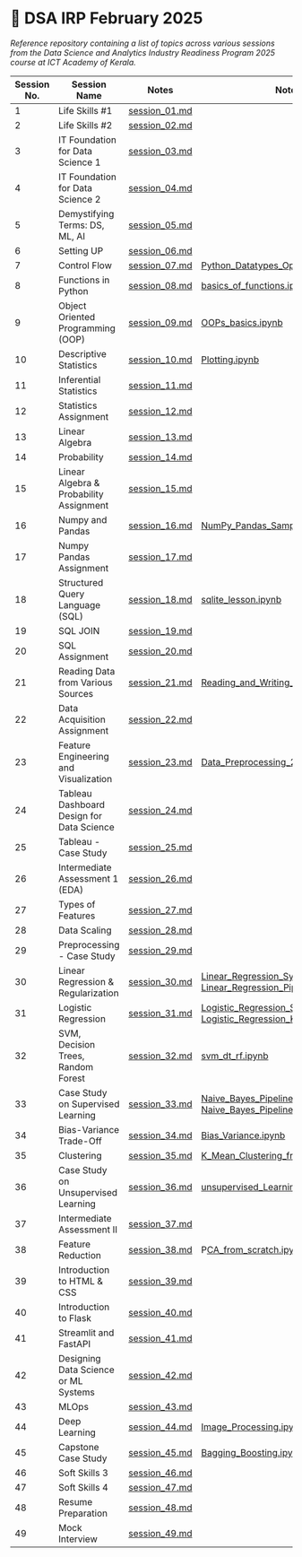 # 📘 DSA IRP February 2025

_Reference repository containing a list of topics across various sessions from the Data Science and Analytics Industry Readiness Program 2025 course at ICT Academy of Kerala._

| Session No. | Session Name                                                               | Notes                                    | Notebook                                                                 |
|-------------|----------------------------------------------------------------------------|------------------------------------------|--------------------------------------------------------------------------|
| 1           | Life Skills #1                                                             | [session_01.md](notes/session_01.md)     |                                                                          |
| 2           | Life Skills #2                                                             | [session_02.md](notes/session_02.md)     |                                                                          |
| 3           | IT Foundation for Data Science 1                                           | [session_03.md](notes/session_03.md)     |                                                                          |
| 4           | IT Foundation for Data Science 2                                           | [session_04.md](notes/session_04.md)     |                                                                          |
| 5           | Demystifying Terms: DS, ML, AI                                             | [session_05.md](notes/session_05.md)     |                                                                          |
| 6           | Setting UP                                                                 | [session_06.md](notes/session_06.md)     |                                                                          |
| 7           | Control Flow                                                               | [session_07.md](notes/session_07.md)     | [Python_Datatypes_Operators.ipynb](notebooks/Python_Datatypes_Operators.ipynb) |
| 8           | Functions in Python                                                        | [session_08.md](notes/session_08.md)     | [basics_of_functions.ipynb](notebooks/basics_of_functions.ipynb)         |
| 9           | Object Oriented Programming (OOP)                                          | [session_09.md](notes/session_09.md)     | [OOPs_basics.ipynb](notebooks/OOPs_basics.ipynb)                         |
| 10          | Descriptive Statistics                                                     | [session_10.md](notes/session_10.md)     | [Plotting.ipynb](notebooks/Plotting.ipynb)                               |
| 11          | Inferential Statistics                                                     | [session_11.md](notes/session_11.md)     |                                                                          |
| 12          | Statistics Assignment                                                      | [session_12.md](notes/session_12.md)     |                                                                          |
| 13          | Linear Algebra                                                             | [session_13.md](notes/session_13.md)     |                                                                          |
| 14          | Probability                                                                | [session_14.md](notes/session_14.md)     |                                                                          |
| 15          | Linear Algebra & Probability Assignment                                    | [session_15.md](notes/session_15.md)     |                                                                          |
| 16          | Numpy and Pandas                                                           | [session_16.md](notes/session_16.md)     | [NumPy_Pandas_Sample.ipynb](notebooks/NumPy_Pandas_Sample.ipynb)         |
| 17          | Numpy Pandas Assignment                                                    | [session_17.md](notes/session_17.md)     |                                                                          |
| 18          | Structured Query Language (SQL)                                            | [session_18.md](notes/session_18.md)     | [sqlite_lesson.ipynb](notebooks/sqlite_lesson.ipynb)                     |
| 19          | SQL JOIN                                                                   | [session_19.md](notes/session_19.md)     |                                                                          |
| 20          | SQL Assignment                                                             | [session_20.md](notes/session_20.md)     |                                                                          |
| 21          | Reading Data from Various Sources                                          | [session_21.md](notes/session_21.md)     | [Reading_and_Writing_Data.ipynb](notebooks/Reading_and_Writing_Data.ipynb) |
| 22          | Data Acquisition Assignment                                                | [session_22.md](notes/session_22.md)     |                                                                          |
| 23          | Feature Engineering and Visualization                                      | [session_23.md](notes/session_23.md)     | [Data_Preprocessing_2.ipynb](notebooks/Data_Preprocessing_2.ipynb)       |
| 24          | Tableau Dashboard Design for Data Science                                  | [session_24.md](notes/session_24.md)     |                                                                          |
| 25          | Tableau - Case Study                                                       | [session_25.md](notes/session_25.md)     |                                                                          |
| 26          | Intermediate Assessment 1 (EDA)                                            | [session_26.md](notes/session_26.md)     |                                                                          |
| 27          | Types of Features                                                          | [session_27.md](notes/session_27.md)     |                                                                          |
| 28          | Data Scaling                                                               | [session_28.md](notes/session_28.md)     |                                                                          |
| 29          | Preprocessing - Case Study                                                 | [session_29.md](notes/session_29.md)     |                                                                          |
| 30          | Linear Regression & Regularization                                         | [session_30.md](notes/session_30.md)     | [Linear_Regression_Synthetic_Data.ipynb](notebooks/Linear_Regression_Synthetic_Data.ipynb), [Linear_Regression_Pipeline_Wine_Data.ipynb](notebooks/Linear_Regression_Pipeline_Wine_Data.ipynb) |
| 31          | Logistic Regression                                                        | [session_31.md](notes/session_31.md)     | [Logistic_Regression_Simple_Data.ipynb](notebooks/Logistic_Regression_Simple_Data.ipynb), [Logistic_Regression_KNN.ipynb](notebooks/Logistic_Regression_KNN.ipynb) |
| 32          | SVM, Decision Trees, Random Forest                                         | [session_32.md](notes/session_32.md)     | [svm_dt_rf.ipynb](notebooks/svm_dt_rf.ipynb)                            |
| 33          | Case Study on Supervised Learning                                          | [session_33.md](notes/session_33.md)     | [Naive_Bayes_Pipeline.ipynb](notebooks/Naive_Bayes_Pipeline.ipynb), [Naive_Bayes_Pipeline_Non_Tech.ipynb](notebooks/Naive_Bayes_Pipeline_Non_Tech.ipynb) |
| 34          | Bias-Variance Trade-Off                                                    | [session_34.md](notes/session_34.md)     | [Bias_Variance.ipynb](notebooks/Bias_Variance.ipynb)                    |
| 35          | Clustering                                                                 | [session_35.md](notes/session_35.md)     | [K_Mean_Clustering_from_scratch.ipynb](notebooks/K_Mean_Clustering_from_scratch.ipynb) |
| 36          | Case Study on Unsupervised Learning                                        | [session_36.md](notes/session_36.md)     | [unsupervised_Learning_K_means.ipy](notebooks/unsupervised_Learning_K_means.ipy) |
| 37          | Intermediate Assessment II                                                 | [session_37.md](notes/session_37.md)     |                                                                          |
| 38          | Feature Reduction                                                          | [session_38.md](notes/session_38.md)     | P[CA_from_scratch.ipynb](notebooks/PCA_from_scratchipynb)                |
| 39          | Introduction to HTML & CSS                                                 | [session_39.md](notes/session_39.md)     |                                                                          |
| 40          | Introduction to Flask                                                      | [session_40.md](notes/session_40.md)     |                                                                          |
| 41          | Streamlit and FastAPI                                                      | [session_41.md](notes/session_41.md)     |                                                                          |
| 42          | Designing Data Science or ML Systems                                       | [session_42.md](notes/session_42.md)     |                                                                          |
| 43          | MLOps                                                                      | [session_43.md](notes/session_43.md)     |                                                                          |
| 44          | Deep Learning                                                              | [session_44.md](notes/session_44.md)     | [Image_Processing.ipynb](notebooks/Image_Processing.ipynb)              |
| 45          | Capstone Case Study                                                        | [session_45.md](notes/session_45.md)     | [Bagging_Boosting.ipynb](notebooks/Bagging_Boosting.ipynb)              |
| 46          | Soft Skills 3                                                              | [session_46.md](notes/session_46.md)     |                                                                          |
| 47          | Soft Skills 4                                                              | [session_47.md](notes/session_47.md)     |                                                                          |
| 48          | Resume Preparation                                                         | [session_48.md](notes/session_48.md)     |                                                                          |
| 49          | Mock Interview                                                             | [session_49.md](notes/session_49.md)     |                                                                          |
